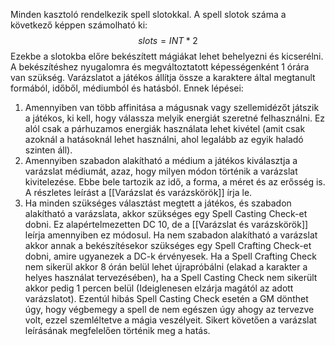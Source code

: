 Minden kasztoló rendelkezik spell slotokkal. A spell slotok száma a következő képpen számolható ki: $$ slots = INT * 2 $$Ezekbe a slotokba előre bekészített mágiákat lehet behelyezni és kicserélni. A bekészítéshez nyugalomra és megváltoztatott képességenként 1 órára van szükség. Varázslatot a játékos állítja össze a karaktere által megtanult formából, időből, médiumból és hatásból.
Ennek lépései:
1. Amennyiben van több affinitása a mágusnak vagy szellemidézőt játszik a játékos, ki kell, hogy válassza melyik energiát szeretné felhasználni. Ez alól csak a párhuzamos energiák használata lehet kivétel (amit csak azoknál a hatásoknál lehet használni, ahol legalább az egyik haladó szinten áll).
2. Amennyiben szabadon alakítható a médium a játékos kiválasztja a varázslat médiumát, azaz, hogy milyen módon történik a varázslat kivitelezése. Ebbe bele tartozik az idő, a forma, a méret és az erősség is. A részletes leírást a [[Varázslat és varázskörök]] írja le.
3. Ha minden szükséges választást megtett a játékos, és szabadon alakítható a varázslata, akkor szükséges egy Spell Casting Check-et dobni. Ez alapértelmezetten DC 10, de a [[Varázslat és varázskörök]] leírja amennyiben ez módosul. Ha nem szabadon alakítható a varázslat akkor annak a bekészítésekor szükséges egy Spell Crafting Check-et dobni, amire ugyanezek a DC-k érvényesek. Ha a Spell Crafting Check nem sikerül akkor 8 órán belül lehet újrapróbálni (elakad a karakter a helyes használat tervezésében), ha a Spell Casting Check nem sikerült akkor pedig 1 percen belül (Ideiglenesen elzárja magától az adott varázslatot). Ezentúl hibás Spell Casting Check esetén a GM dönthet úgy, hogy végbemegy a spell de nem egészen úgy ahogy az tervezve volt, ezzel szemléltetve a mágia veszélyeit. Sikert követően a varázslat leírásának megfelelően történik meg a hatás.

